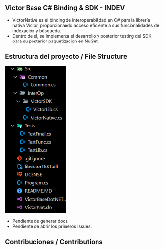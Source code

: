 ## Victor Base C# Binding & SDK - INDEV

- VictorNative es el binding de interoperabilidad en C# para la librería nativa Victor, proporcionando acceso eficiente a sus funcionalidades de indexación y búsqueda.
- Dentro de él, se implementa el desarrollo y posterior testing del SDK para su posterior paquetizacion en NuGet.


## Estructura del proyecto / File Structure

![Estructura actual](Assets/estructura%20de%20archivos.png)


- Pendiente de generar docs.
- Pendiente de abrir los primeros issues.

## Contribuciones / Contributions


